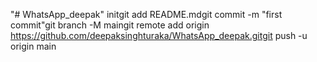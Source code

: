 "# WhatsApp_deepak"  initgit add README.mdgit commit -m "first commit"git branch -M maingit remote add origin https://github.com/deepaksinghturaka/WhatsApp_deepak.gitgit push -u origin main
